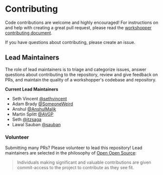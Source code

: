 # Contributing

Code contributions are welcome and highly encouraged! For instructions on and help with creating a great pull request, please read the [workshopper contributing document](https://github.com/workshopper/org/blob/master/CONTRIBUTING.md).

If you have questions about contributing, please create an issue.

## Lead Maintainers

The role of lead maintainers is to triage and categorize issues, answer questions about contributing to the repository, review and give feedback on PRs, and maintain the quality of a workshopper's codebase and repository.

**Current Lead Maintainers**

- Seth Vincent [@sethvincent](https://github.com/sethvincent)
- Adam Brady [@SomeoneWeird](https://github.com/SomeoneWeird)
- Anshul [@AnshulMalik](https://github.com/AnshulMalik)
- Martin Splitt [@AVGP](https://github.com/AVGP)
- Seth [@itzsaga](https://github.com/itzsaga)
- Lawal Sauban [@sauban](https://github.com/sauban)

### Volunteer

Submitting many PRs? Please volunteer to lead this repository! Lead maintainers are selected in the philosophy of [Open Open Source](http://openopensource.org/):

> Individuals making significant and valuable contributions are given commit-access to the project to contribute as they see fit.
